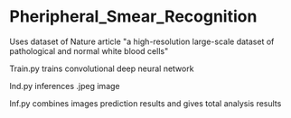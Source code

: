# Pheripheral_Smear_Recognition

Uses dataset of Nature article "a high-resolution large-scale dataset of pathological and normal white blood cells"

Train.py trains convolutional deep neural network 

Ind.py inferences .jpeg image

Inf.py combines images prediction results and gives total analysis results
